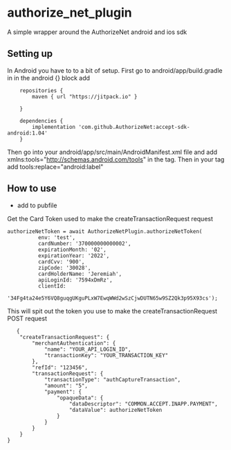 # authorize_net_plugin

A simple wrapper around the AuthorizeNet android and ios sdk 

## Setting up 

In Android you have to to a bit of setup. 
First go to android/app/build.gradle  in in the android {} block add

```
    repositories {
        maven { url "https://jitpack.io" }

    }

    dependencies {
        implementation 'com.github.AuthorizeNet:accept-sdk-android:1.04'
    }
```

Then go into your android/app/src/main/AndroidManifest.xml file and add 
xmlns:tools="http://schemas.android.com/tools" in the <manifest> tag.
Then in your <application> tag add tools:replace="android:label"


## How to use

 - add to pubfile
 

Get the Card Token used to make the createTransactionRequest request

```
authorizeNetToken = await AuthorizeNetPlugin.authorizeNetToken(
          env: 'test',
          cardNumber: '370000000000002',
          expirationMonth: '02',
          expirationYear: '2022',
          cardCvv: '900',
          zipCode: '30028',
          cardHolderName: 'Jeremiah',
          apiLoginId: '7594xDmRz',
          clientId:
              '34Fg4ta24e5Y6VQ8guqgUKguPLxW7EwqWWd2wSzCjwDUTN65w9SZ2Qk3p95X93cs');
```

 
This will spit out the token you use to make the createTransactionRequest POST request 


```
   {
    "createTransactionRequest": {
        "merchantAuthentication": {
            "name": "YOUR_API_LOGIN_ID",
            "transactionKey": "YOUR_TRANSACTION_KEY"
        },
        "refId": "123456",
        "transactionRequest": {
            "transactionType": "authCaptureTransaction",
            "amount": "5",
            "payment": {
                "opaqueData": {
                    "dataDescriptor": "COMMON.ACCEPT.INAPP.PAYMENT",
                    "dataValue": authorizeNetToken
                }
            }
        }
    }
}
```